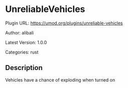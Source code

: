 # UnreliableVehicles

Plugin URL: https://umod.org/plugins/unreliable-vehicles

Author: alibali

Latest Version: 1.0.0

Categories: rust

## Description

Vehicles have a chance of exploding when turned on
